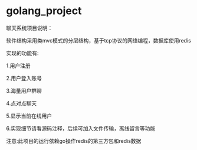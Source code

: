 # golang_project
聊天系统项目说明：

软件结构采用类mvc模式的分层结构，基于tcp协议的网络编程，数据库使用redis

实现的功能有:

1.用户注册

2.用户登入账号

3.海量用户群聊

4.点对点聊天

5.显示当前在线用户

6.实现细节请看源码注释，后续可加入文件传输，离线留言等功能

注意:此项目的运行依赖go操作redis的第三方包和redis数据
